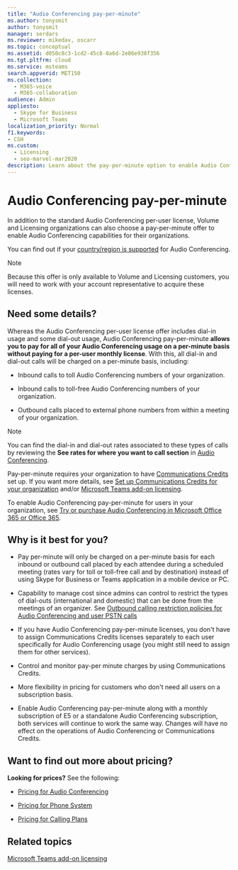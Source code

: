 ```yaml
---
title: "Audio Conferencing pay-per-minute"
ms.author: tonysmit
author: tonysmit
manager: serdars
ms.reviewer: mikedav, oscarr
ms.topic: conceptual
ms.assetid: d050c8c3-1cd2-45c8-8a6d-2e86e938f356
ms.tgt.pltfrm: cloud
ms.service: msteams
search.appverid: MET150
ms.collection: 
  - M365-voice
  - M365-collaboration
audience: Admin
appliesto: 
  - Skype for Business
  - Microsoft Teams
localization_priority: Normal
f1.keywords:
- CSH
ms.custom: 
  - Licensing
  - seo-marvel-mar2020
description: Learn about the pay-per-minute option to enable Audio Conferencing capabilities for organizations using Microsoft Volume Licensing.
---
```


# Audio Conferencing pay-per-minute

In addition to the standard Audio Conferencing per-user license, Volume and Licensing organizations can also choose a pay-per-minute offer to enable Audio Conferencing capabilities for their organizations.
  

You can find out if your [country/region is supported](country-and-region-availability-for-audio-conferencing-and-calling-plans/country-and-region-availability-for-audio-conferencing-and-calling-plans.md) for Audio Conferencing.

  
> [!NOTE]
> Because this offer is only available to Volume and Licensing customers, you will need to work with your account representative to acquire these licenses. 
  
## Need some details?

Whereas the Audio Conferencing per-user license offer includes dial-in usage and some dial-out usage, Audio Conferencing pay-per-minute **allows you to pay for all of your Audio Conferencing usage on a per-minute basis without paying for a per-user monthly license**. With this, all dial-in and dial-out calls will be charged on a per-minute basis, including:
  
- Inbound calls to toll Audio Conferencing numbers of your organization.
    
- Inbound calls to toll-free Audio Conferencing numbers of your organization.
    
- Outbound calls placed to external phone numbers from within a meeting of your organization.
    
> [!NOTE]
> You can find the dial-in and dial-out rates associated to these types of calls by reviewing the **See rates for where you want to call section** in [Audio Conferencing](https://products.office.com/microsoft-teams/online-meeting-solutions#Rates).
  
  
Pay-per-minute requires your organization to have [Communications Credits](what-are-communications-credits.md) set up. If you want more details, see [Set up Communications Credits for your organization](set-up-communications-credits-for-your-organization.md) and/or [Microsoft Teams add-on licensing](/microsoftteams/teams-add-on-licensing/microsoft-teams-add-on-licensing).

  
To enable Audio Conferencing pay-per-minute for users in your organization, see [Try or purchase Audio Conferencing in Microsoft Office 365 or Office 365](try-or-purchase-audio-conferencing-in-office-365-for-teams.md).

## Why is it best for you?

- Pay per-minute will only be charged on a per-minute basis for each inbound or outbound call placed by each attendee during a scheduled meeting (rates vary for toll or toll-free call and by destination) instead of using Skype for Business or Teams application in a mobile device or PC.

- Capability to manage cost since admins can control to restrict the types of dial-outs (international and domestic) that can be done from the meetings of an organizer. See [Outbound calling restriction policies for Audio Conferencing and user PSTN calls](./outbound-calling-restriction-policies.md)

- If you have Audio Conferencing pay-per-minute licenses, you don't have to assign Communications Credits licenses separately to each user specifically for Audio Conferencing usage (you might still need to assign them for other services).

- Control and monitor pay-per minute charges by using Communications Credits.

- More flexibility in pricing for customers who don't need all users on a subscription basis. 

- Enable Audio Conferencing pay-per-minute along with a monthly subscription of E5 or a standalone Audio Conferencing subscription, both services will continue to work the same way. Changes will have no effect on the operations of Audio Conferencing or Communications Credits.
  
## Want to find out more about pricing?

 **Looking for prices?** See the following:

- [Pricing for Audio Conferencing](https://www.microsoft.com/microsoft-teams/audio-conferencing)
    
- [Pricing for Phone System](https://www.microsoft.com/microsoft-teams/voice-calling )
    
- [Pricing for Calling Plans](https://www.microsoft.com/microsoft-teams/voice-calling)
    
## Related topics
  
[Microsoft Teams add-on licensing](./teams-add-on-licensing/microsoft-teams-add-on-licensing.md)
  
  

